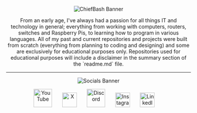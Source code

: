 <!-- Bio Section -->

<p align="center"><img src="https://i.imgur.com/pPWpsLK.png" alt="ChiefBash Banner"></p>

<p align="center">From an early age, I've always had a passion for all things IT and technology in general; everything from working with computers, routers, switches and Raspberry Pis, to learning how to program in various languages. All of my past and current repositories and projects were built from scratch (everything from planning to coding and designing) and some are exclusively for educational purposes only. Repositories used for educational purposes will include a disclaimer in the summary section of the `readme.md` file.<p>

---

<!-- Socials Section -->

<p align="center"><img src="https://i.imgur.com/0aMExd0.png" alt="Socials Banner"></p>

<p align="center">
  <a href="https://youtube.com/@ChiefBash"><img width="50px" alt="YouTube" title="YouTube" src="https://i.imgur.com/BleWj9z.png"></a>
  &#8287;&#8287;&#8287;&#8287;&#8287;
  <a href="https://x.com/chiefbash_"><img width="40px" alt="X" title="X" src="https://i.imgur.com/TX7Th37.png"></a>
  &#8287;&#8287;&#8287;&#8287;&#8287;
  <a href="https://discord.com/users/327526567075119104"><img width="50px" alt="Discord" title="Discord" src="https://i.imgur.com/zy7xKKj.png"></a>
  &#8287;&#8287;&#8287;&#8287;&#8287;
  <a href="https://instagram.com/chiefbash"><img width="40px" alt="Instagram" title="Instagram" src="https://i.imgur.com/0FLtYqL.png"></a>
  &#8287;&#8287;&#8287;&#8287;&#8287;
  <a href="https://linkedin.com/in/chiefbash"><img width="40px" alt="LinkedIn" title="LinkedIn" src="https://i.imgur.com/FS0c9lu.png"></a>
  &#8287;&#8287;&#8287;&#8287;&#8287;
</p>

